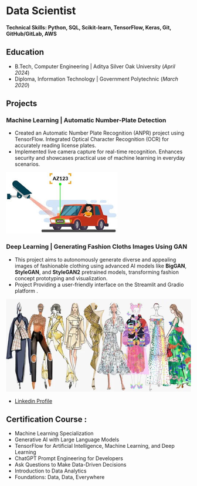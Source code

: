 
# Data Scientist

#### Technical Skills: Python, SQL, Scikit-learn, TensorFlow, Keras, Git, GitHub/GitLab, AWS

## Education
- B.Tech, Computer Engineering | Aditya Silver Oak University (_April 2024_)								       		
- Diploma, Information Technology | Government Polytechnic (_March 2020_)	 			        		


## Projects
### Machine Learning | Automatic Number-Plate Detection 

- Created an Automatic Number Plate Recognition (ANPR) project using TensorFlow. Integrated Optical Character Recognition (OCR) for accurately reading license plates. 
- Implemented live camera capture for real-time recognition. Enhances security and  showcases practical use of machine learning in everyday scenarios.

![Machine Learning](/assets/img/number_detection_image.jpg)

###  Deep Learning | Generating Fashion Cloths Images Using GAN 

- This project aims to autonomously generate diverse and appealing images of fashionable clothing using advanced AI models like **BigGAN**, **StyleGAN**, and **StyleGAN2** pretrained models, transforming fashion concept prototyping and visualization.
- Project Providing a user-friendly interface on the Streamlit and Gradio platform .

![Deep Learning](/assets/img/generative_AI.jpg)



- [ Linkedin Profile ](https://www.linkedin.com/in/kirtan-makwana-119a2b266/)

## Certification Course : 
- Machine Learning Specialization
- Generative AI with Large Language Models
- TensorFlow for Artificial Intelligence, Machine Learning, and Deep Learning
- ChatGPT Prompt Engineering for Developers
- Ask Questions to Make Data-Driven Decisions
- Introduction to Data Analytics
- Foundations: Data, Data, Everywhere